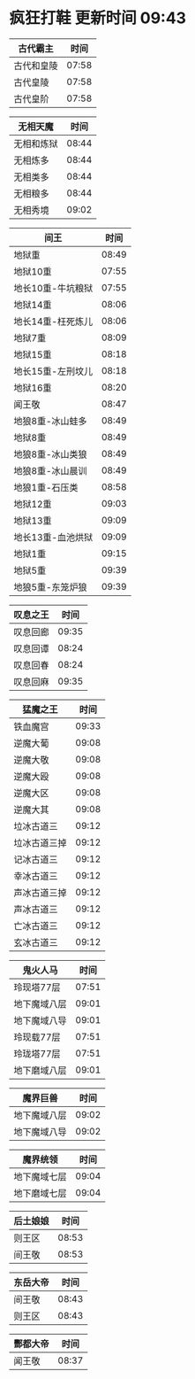 # 疯狂打鞋 更新时间 09:43

| 古代霸主   | 时间    |
|--------|-------|
| 古代和皇陵 | 07:58 |
| 古代皇陵 | 07:58 |
| 古代皇阶 | 07:58 |

| 无相天魔   | 时间    |
|--------|-------|
| 无相和炼狱 | 08:44 |
| 无相炼多 | 08:44 |
| 无相类多 | 08:44 |
| 无相粮多 | 08:44 |
| 无相秀境 | 09:02 |

| 间王   | 时间    |
|--------|-------|
| 地狱重 | 08:49 |
| 地狱10重 | 07:55 |
| 地长10重-牛坑粮狱 | 07:55 |
| 地狱14重 | 08:06 |
| 地长14重-枉死炼儿 | 08:06 |
| 地狱7重 | 08:09 |
| 地狱15重 | 08:18 |
| 地长15重-左刑坟儿 | 08:18 |
| 地狱16重 | 08:20 |
| 闻王敬 | 08:47 |
| 地狼8重-冰山蛙多 | 08:49 |
| 地狱8重 | 08:49 |
| 地狼8重-冰山类狼 | 08:49 |
| 地狼8重-冰山晨训 | 08:49 |
| 地狼1重-石压类 | 08:58 |
| 地狱12重 | 09:03 |
| 地狱13重 | 09:09 |
| 地长13重-血池烘狱 | 09:09 |
| 地狱1重 | 09:15 |
| 地狱5重 | 09:39 |
| 地狼5重-东笼炉狼 | 09:39 |

| 叹息之王   | 时间    |
|--------|-------|
| 叹息回廊 | 09:35 |
| 叹息回谭 | 08:24 |
| 叹息回春 | 08:24 |
| 叹息回麻 | 09:35 |

| 猛魔之王   | 时间    |
|--------|-------|
| 铁血魔宫 | 09:33 |
| 逆魔大葡 | 09:08 |
| 逆魔大敬 | 09:08 |
| 逆魔大殴 | 09:08 |
| 逆魔大区 | 09:08 |
| 逆魔大其 | 09:08 |
| 垃冰古道三 | 09:12 |
| 垃冰古道三掉 | 09:12 |
| 记冰古道三 | 09:12 |
| 幸冰古道三 | 09:12 |
| 声冰古道三掉 | 09:12 |
| 声冰古道三 | 09:12 |
| 亡冰古道三 | 09:12 |
| 玄冰古道三 | 09:12 |

| 鬼火人马   | 时间    |
|--------|-------|
| 玲现塔77层 | 07:51 |
| 地下魔域八层 | 09:01 |
| 地下魔域八导 | 09:01 |
| 玲现载77层 | 07:51 |
| 玲珑塔77层 | 07:51 |
| 地下磨域八层 | 09:01 |

| 魔界巨兽   | 时间    |
|--------|-------|
| 地下魔域八层 | 09:02 |
| 地下魔域八导 | 09:02 |

| 魔界统领   | 时间    |
|--------|-------|
| 地下魔域七层 | 09:04 |
| 地下磨域七层 | 09:04 |

| 后土娘娘   | 时间    |
|--------|-------|
| 则王区 | 08:53 |
| 间王敬 | 08:53 |

| 东岳大帝   | 时间    |
|--------|-------|
| 间王敬 | 08:43 |
| 则王区 | 08:43 |

| 酆都大帝   | 时间    |
|--------|-------|
| 闻王敬 | 08:37 |